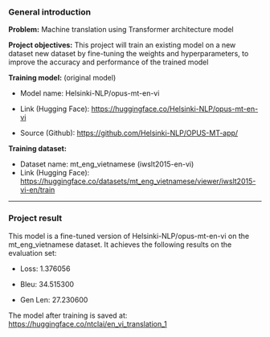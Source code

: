 ### General introduction
**Problem:** Machine translation using Transformer architecture model

**Project objectives:** This project will train an existing model on a new dataset new dataset by fine-tuning the weights and hyperparameters, to improve the accuracy and performance of the trained model

**Training model:** (original model)

  - Model name: Helsinki-NLP/opus-mt-en-vi

  - Link (Hugging Face): https://huggingface.co/Helsinki-NLP/opus-mt-en-vi

  - Source (Github): https://github.com/Helsinki-NLP/OPUS-MT-app/

**Training dataset:**

  - Dataset name: mt_eng_vietnamese (iwslt2015-en-vi)
  - Link (Hugging Face): https://huggingface.co/datasets/mt_eng_vietnamese/viewer/iwslt2015-vi-en/train
--- 
### Project result

This model is a fine-tuned version of Helsinki-NLP/opus-mt-en-vi on the mt_eng_vietnamese dataset. It achieves the following results on the evaluation set:

  - Loss: 1.376056

  - Bleu: 34.515300

  - Gen Len: 27.230600

The model after training is saved at: https://huggingface.co/ntclai/en_vi_translation_1
